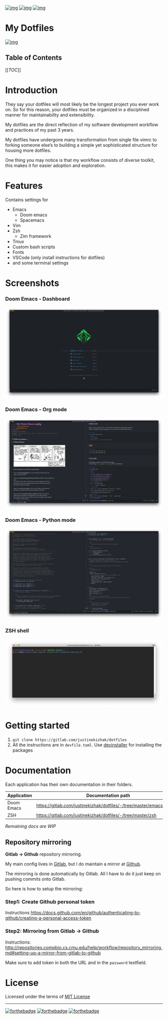 [![img](https://img.shields.io/badge/Made_in-Doom_Emacs-blue?style=for-the-badge)](https://github.com/hlissner/doom-emacs)
[![img](https://img.shields.io/badge/follow_me-@alka1e-E4405F?style=for-the-badge&logo=instagram&labelColor=8f3c4c&logoColor=white)](https://www.instagram.com/alka1e)
[![img](https://img.shields.io/badge/follow_me-@alka1e-1DA1F2?style=for-the-badge&logo=twitter&labelColor=27597a&logoColor=white)](https://twitter.com/alka1e)

# My Dotfiles

[![img](https://img.shields.io/badge/license-mit-blueviolet?style=for-the-badge)]()

## Table of Contents

[[_TOC_]]

# Introduction

They say your dotfiles will most likely be the longest project you ever work on. So for this reason, your dotfiles must be organized in a disciplined manner for maintainability and extensibility.

My dotfiles are the direct reflection of my software development workflow and practices of my past 3 years.

My dotfiles have undergone many transformation from single file vimrc to forking someone else&rsquo;s to building a simple yet sophisticated structure for housing more dotfiles.

One thing you may notice is that my workflow consists of diverse toolkit, this makes it for easier adoption and exploration.

# Features

Contains settings for

- Emacs
  - Doom emacs
  - Spacemacs
- Vim
- Zsh
  - Zim framework
- Tmux
- Custom bash scripts
- Fonts
- VSCode (only install instructions for dotfiles)
- and some terminal settings

# Screenshots

### Doom Emacs - Dashboard

![img](./emacs/doom.d/images/dashboard.png)

### Doom Emacs - Org mode

![img](./emacs/doom.d/images/org-mode.png)

### Doom Emacs - Python mode

![img](./emacs/doom.d/images/python-mode.png)

### ZSH shell

![img](./zsh/images/zsh.png)

# Getting started

1.  `git clone https://gitlab.com/justinekizhak/dotfiles`
2.  All the instructions are in `devfile.toml`. Use [devinstaller](https://gitlab.com/devinstaller/devinstaller) for installing the packages

# Documentation

Each application has their own documentation in their folders.

| Application | Documentation path                                                     |
| ----------- | ---------------------------------------------------------------------- |
| Doom Emacs  | <https://gitlab.com/justinekizhak/dotfiles/-/tree/master/emacs/doom.d> |
| ZSH         | <https://gitlab.com/justinekizhak/dotfiles/-/tree/master/zsh>          |

_Remaining docs are WIP_

## Repository mirroring

**Gitlab -> Github** repository mirroring.

My main config lives in [Gitlab](https://gitlab.com/justinekizhak/dotfiles), but I do maintain a mirror at [Github](https://github.com/justinekizhak/dotfiles).

The mirroring is done automatically by Gitlab. All I have to do it just keep on pushing commits onto Gitlab.

So here is how to setup the mirroring:

### Step1: Create Github personal token

Instructions <https://docs.github.com/en/github/authenticating-to-github/creating-a-personal-access-token>

### Step2: Mirroring from Gitlab -> Github

Instructions: <http://repositories.compbio.cs.cmu.edu/help/workflow/repository_mirroring.md#setting-up-a-mirror-from-gitlab-to-github>

Make sure to add token in both the URL and in the `password` textfield.

# License

Licensed under the terms of [MIT License](LICENSE.md)

---

[![forthebadge](https://forthebadge.com/images/badges/built-with-love.svg)](https://forthebadge.com)
[![forthebadge](https://forthebadge.com/images/badges/built-with-swag.svg)](https://forthebadge.com)
[![forthebadge](https://forthebadge.com/images/badges/60-percent-of-the-time-works-every-time.svg)](https://forthebadge.com)
